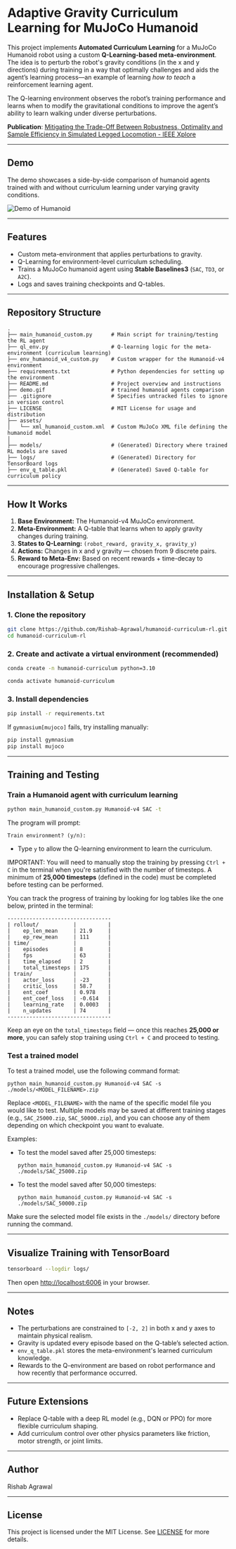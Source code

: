 # Adaptive Gravity Curriculum Learning for MuJoCo Humanoid

This project implements **Automated Curriculum Learning** for a MuJoCo Humanoid robot using a custom **Q-Learning-based meta-environment**. The idea is to perturb the robot's gravity conditions (in the x and y directions) during training in a way that optimally challenges and aids the agent’s learning process—an example of learning *how to teach* a reinforcement learning agent.

The Q-learning environment observes the robot’s training performance and learns when to modify the gravitational conditions to improve the agent’s ability to learn walking under diverse perturbations.

**Publication**: [Mitigating the Trade-Off Between Robustness, Optimality and Sample Efficiency in Simulated Legged Locomotion - IEEE Xplore](https://ieeexplore.ieee.org/document/10654466)  

---

## Demo

The demo showcases a side-by-side comparison of humanoid agents trained with and without curriculum learning under varying gravity conditions.

![Demo of Humanoid](demo.gif)

---

## Features

- Custom meta-environment that applies perturbations to gravity.
- Q-Learning for environment-level curriculum scheduling.
- Trains a MuJoCo humanoid agent using **Stable Baselines3** (`SAC`, `TD3`, or `A2C`).
- Logs and saves training checkpoints and Q-tables.

---

## Repository Structure

```
.
├── main_humanoid_custom.py      # Main script for training/testing the RL agent
├── ql_env.py                    # Q-learning logic for the meta-environment (curriculum learning)
├── env_humanoid_v4_custom.py    # Custom wrapper for the Humanoid-v4 environment
├── requirements.txt             # Python dependencies for setting up the environment
├── README.md                    # Project overview and instructions
├── demo.gif                     # trained humanoid agents comparison
├── .gitignore                   # Specifies untracked files to ignore in version control
├── LICENSE                      # MIT License for usage and distribution
├── assets/
│   └── xml_humanoid_custom.xml  # Custom MuJoCo XML file defining the humanoid model
│
├── models/                      # (Generated) Directory where trained RL models are saved
├── logs/                        # (Generated) Directory for TensorBoard logs
├── env_q_table.pkl              # (Generated) Saved Q-table for curriculum policy

```

---

## How It Works

1. **Base Environment:** The Humanoid-v4 MuJoCo environment.
2. **Meta-Environment:** A Q-table that learns when to apply gravity changes during training.
3. **States to Q-Learning:** `(robot_reward, gravity_x, gravity_y)`
4. **Actions:** Changes in x and y gravity — chosen from 9 discrete pairs.
5. **Reward to Meta-Env:** Based on recent rewards + time-decay to encourage progressive challenges.

---

## Installation & Setup

### 1. Clone the repository

```bash
git clone https://github.com/Rishab-Agrawal/humanoid-curriculum-rl.git
cd humanoid-curriculum-rl
```

### 2. Create and activate a virtual environment (recommended)

```bash
conda create -n humanoid-curriculum python=3.10
```
```bash
conda activate humanoid-curriculum
```

### 3. Install dependencies

```bash
pip install -r requirements.txt
```

If `gymnasium[mujoco]` fails, try installing manually:

```bash
pip install gymnasium
pip install mujoco
```

---

## Training and Testing

### Train a Humanoid agent with curriculum learning

```bash
python main_humanoid_custom.py Humanoid-v4 SAC -t
```

The program will prompt:

```
Train environment? (y/n):
```

- Type `y` to allow the Q-learning environment to learn the curriculum.

IMPORTANT: You will need to manually stop the training by pressing `Ctrl + C` in the terminal when you're satisfied with the number of timesteps. A minimum of **25,000 timesteps** (defined in the code) must be completed before testing can be performed.

You can track the progress of training by looking for log tables like the one below, printed in the terminal:

```
---------------------------------
| rollout/           |          |
|    ep_len_mean     | 21.9     |
|    ep_rew_mean     | 111      |
| time/              |          |
|    episodes        | 8        |
|    fps             | 63       |
|    time_elapsed    | 2        |
|    total_timesteps | 175      |
| train/             |          |
|    actor_loss      | -23      |
|    critic_loss     | 58.7     |
|    ent_coef        | 0.978    |
|    ent_coef_loss   | -0.614   |
|    learning_rate   | 0.0003   |
|    n_updates       | 74       |
---------------------------------
```

Keep an eye on the `total_timesteps` field — once this reaches **25,000 or more**, you can safely stop training using `Ctrl + C` and proceed to testing.

### Test a trained model

To test a trained model, use the following command format:

```
python main_humanoid_custom.py Humanoid-v4 SAC -s ./models/<MODEL_FILENAME>.zip
```

Replace `<MODEL_FILENAME>` with the name of the specific model file you would like to test. Multiple models may be saved at different training stages (e.g., `SAC_25000.zip`, `SAC_50000.zip`), and you can choose any of them depending on which checkpoint you want to evaluate.

Examples:
- To test the model saved after 25,000 timesteps:
  ```
  python main_humanoid_custom.py Humanoid-v4 SAC -s ./models/SAC_25000.zip
  ```
- To test the model saved after 50,000 timesteps:
  ```
  python main_humanoid_custom.py Humanoid-v4 SAC -s ./models/SAC_50000.zip
  ```

Make sure the selected model file exists in the `./models/` directory before running the command.

---

## Visualize Training with TensorBoard

```bash
tensorboard --logdir logs/
```

Then open [http://localhost:6006](http://localhost:6006) in your browser.

---

## Notes

- The perturbations are constrained to `[-2, 2]` in both x and y axes to maintain physical realism.
- Gravity is updated every episode based on the Q-table’s selected action.
- `env_q_table.pkl` stores the meta-environment's learned curriculum knowledge.
- Rewards to the Q-environment are based on robot performance and how recently that performance occurred.

---

## Future Extensions

- Replace Q-table with a deep RL model (e.g., DQN or PPO) for more flexible curriculum shaping.
- Add curriculum control over other physics parameters like friction, motor strength, or joint limits.

---

## Author

Rishab Agrawal

---

## License

This project is licensed under the MIT License. See [LICENSE](LICENSE) for more details.
